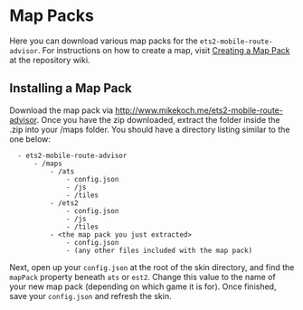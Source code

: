 # Map Packs

Here you can download various map packs for the `ets2-mobile-route-advisor`.  For instructions on how to create a map, visit [Creating a Map Pack](https://github.com/mike-koch/ets2-mobile-route-advisor/wiki/Creating-a-Map-Pack) at the repository wiki.

## Installing a Map Pack
Download the map pack via http://www.mikekoch.me/ets2-mobile-route-advisor. Once you have the zip downloaded, extract the folder inside the .zip into your /maps folder. You should have a directory listing similar to the one below:

```
  - ets2-mobile-route-advisor
      - /maps
          - /ats
              - config.json
              - /js
              - /tiles
          - /ets2
              - config.json
              - /js
              - /tiles
          - <the map pack you just extracted>
              - config.json
              - (any other files included with the map pack)
```

Next, open up your `config.json` at the root of the skin directory, and find the `mapPack` property beneath `ats` or `est2`.  Change this value to the name of your new map pack (depending on which game it is for).  Once finished, save your `config.json` and refresh the skin.

